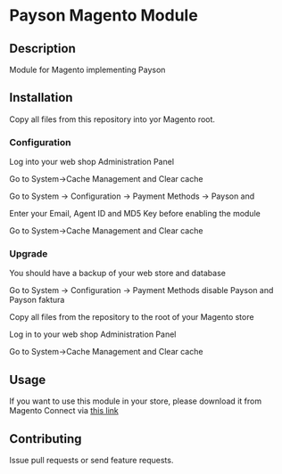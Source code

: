 # Payson Magento Module

## Description

Module for Magento implementing Payson

## Installation

Copy all files from this repository into yor Magento root. 

### Configuration


Log into your web shop Administration Panel 

Go to System->Cache Management and Clear cache 

Go to System -> Configuration -> Payment Methods -> Payson and 

Enter your Email, Agent ID and MD5 Key before enabling the module 

Go to System->Cache Management and Clear cache

### Upgrade

You should have a backup of your web store and database

Go to System -> Configuration -> Payment Methods disable Payson and Payson faktura

Copy all files from the repository to the root of your Magento store

Log in to your web shop Administration Panel 

Go to System->Cache Management and Clear cache

## Usage

If you want to use this module in your store, please download it from Magento Connect via [this link](http://www.magentocommerce.com/magento-connect/catalog/product/view/id/16432/s/payson-2617/)

## Contributing

Issue pull requests or send feature requests.